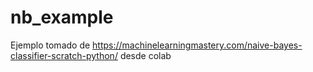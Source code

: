 # nb_example
Ejemplo tomado de https://machinelearningmastery.com/naive-bayes-classifier-scratch-python/
desde colab

